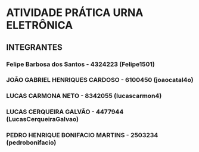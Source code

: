 # ATIVIDADE PRÁTICA URNA ELETRÔNICA

## INTEGRANTES
### Felipe Barbosa dos Santos - 4324223 (Felipe1501)
### JOÃO GABRIEL HENRIQUES CARDOSO - 6100450 (joaocatal4o)
### LUCAS CARMONA NETO - 8342055 (lucascarmon4)
### LUCAS CERQUEIRA GALVÃO - 4477944 (LucasCerqueiraGalvao)
### PEDRO HENRIQUE BONIFACIO MARTINS - 2503234 (pedrobonifacio)
